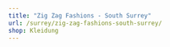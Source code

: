 ```yaml
---
title: "Zig Zag Fashions - South Surrey"
url: /surrey/zig-zag-fashions-south-surrey/
shop: Kleidung
---
```

